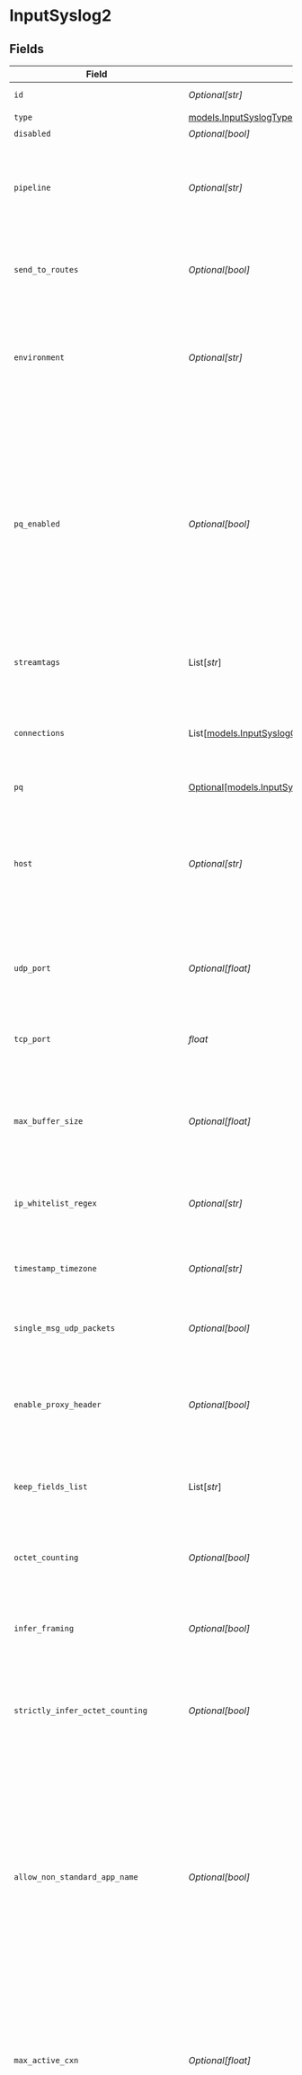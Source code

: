 # InputSyslog2


## Fields

| Field                                                                                                                                                                                                                                                                                                                                                        | Type                                                                                                                                                                                                                                                                                                                                                         | Required                                                                                                                                                                                                                                                                                                                                                     | Description                                                                                                                                                                                                                                                                                                                                                  |
| ------------------------------------------------------------------------------------------------------------------------------------------------------------------------------------------------------------------------------------------------------------------------------------------------------------------------------------------------------------ | ------------------------------------------------------------------------------------------------------------------------------------------------------------------------------------------------------------------------------------------------------------------------------------------------------------------------------------------------------------ | ------------------------------------------------------------------------------------------------------------------------------------------------------------------------------------------------------------------------------------------------------------------------------------------------------------------------------------------------------------ | ------------------------------------------------------------------------------------------------------------------------------------------------------------------------------------------------------------------------------------------------------------------------------------------------------------------------------------------------------------ |
| `id`                                                                                                                                                                                                                                                                                                                                                         | *Optional[str]*                                                                                                                                                                                                                                                                                                                                              | :heavy_minus_sign:                                                                                                                                                                                                                                                                                                                                           | Unique ID for this input                                                                                                                                                                                                                                                                                                                                     |
| `type`                                                                                                                                                                                                                                                                                                                                                       | [models.InputSyslogType2](../models/inputsyslogtype2.md)                                                                                                                                                                                                                                                                                                     | :heavy_check_mark:                                                                                                                                                                                                                                                                                                                                           | N/A                                                                                                                                                                                                                                                                                                                                                          |
| `disabled`                                                                                                                                                                                                                                                                                                                                                   | *Optional[bool]*                                                                                                                                                                                                                                                                                                                                             | :heavy_minus_sign:                                                                                                                                                                                                                                                                                                                                           | N/A                                                                                                                                                                                                                                                                                                                                                          |
| `pipeline`                                                                                                                                                                                                                                                                                                                                                   | *Optional[str]*                                                                                                                                                                                                                                                                                                                                              | :heavy_minus_sign:                                                                                                                                                                                                                                                                                                                                           | Pipeline to process data from this Source before sending it through the Routes                                                                                                                                                                                                                                                                               |
| `send_to_routes`                                                                                                                                                                                                                                                                                                                                             | *Optional[bool]*                                                                                                                                                                                                                                                                                                                                             | :heavy_minus_sign:                                                                                                                                                                                                                                                                                                                                           | Select whether to send data to Routes, or directly to Destinations.                                                                                                                                                                                                                                                                                          |
| `environment`                                                                                                                                                                                                                                                                                                                                                | *Optional[str]*                                                                                                                                                                                                                                                                                                                                              | :heavy_minus_sign:                                                                                                                                                                                                                                                                                                                                           | Optionally, enable this config only on a specified Git branch. If empty, will be enabled everywhere.                                                                                                                                                                                                                                                         |
| `pq_enabled`                                                                                                                                                                                                                                                                                                                                                 | *Optional[bool]*                                                                                                                                                                                                                                                                                                                                             | :heavy_minus_sign:                                                                                                                                                                                                                                                                                                                                           | Use a disk queue to minimize data loss when connected services block. See [Cribl Docs](https://docs.cribl.io/stream/persistent-queues) for PQ defaults (Cribl-managed Cloud Workers) and configuration options (on-prem and hybrid Workers).                                                                                                                 |
| `streamtags`                                                                                                                                                                                                                                                                                                                                                 | List[*str*]                                                                                                                                                                                                                                                                                                                                                  | :heavy_minus_sign:                                                                                                                                                                                                                                                                                                                                           | Tags for filtering and grouping in @{product}                                                                                                                                                                                                                                                                                                                |
| `connections`                                                                                                                                                                                                                                                                                                                                                | List[[models.InputSyslogConnection2](../models/inputsyslogconnection2.md)]                                                                                                                                                                                                                                                                                   | :heavy_minus_sign:                                                                                                                                                                                                                                                                                                                                           | Direct connections to Destinations, and optionally via a Pipeline or a Pack                                                                                                                                                                                                                                                                                  |
| `pq`                                                                                                                                                                                                                                                                                                                                                         | [Optional[models.InputSyslogPq2]](../models/inputsyslogpq2.md)                                                                                                                                                                                                                                                                                               | :heavy_minus_sign:                                                                                                                                                                                                                                                                                                                                           | N/A                                                                                                                                                                                                                                                                                                                                                          |
| `host`                                                                                                                                                                                                                                                                                                                                                       | *Optional[str]*                                                                                                                                                                                                                                                                                                                                              | :heavy_minus_sign:                                                                                                                                                                                                                                                                                                                                           | Address to bind on. For IPv4 (all addresses), use the default '0.0.0.0'. For IPv6, enter '::' (all addresses) or specify an IP address.                                                                                                                                                                                                                      |
| `udp_port`                                                                                                                                                                                                                                                                                                                                                   | *Optional[float]*                                                                                                                                                                                                                                                                                                                                            | :heavy_minus_sign:                                                                                                                                                                                                                                                                                                                                           | Enter UDP port number to listen on. Not required if listening on TCP.                                                                                                                                                                                                                                                                                        |
| `tcp_port`                                                                                                                                                                                                                                                                                                                                                   | *float*                                                                                                                                                                                                                                                                                                                                                      | :heavy_check_mark:                                                                                                                                                                                                                                                                                                                                           | Enter TCP port number to listen on. Not required if listening on UDP.                                                                                                                                                                                                                                                                                        |
| `max_buffer_size`                                                                                                                                                                                                                                                                                                                                            | *Optional[float]*                                                                                                                                                                                                                                                                                                                                            | :heavy_minus_sign:                                                                                                                                                                                                                                                                                                                                           | Maximum number of events to buffer when downstream is blocking. Only applies to UDP.                                                                                                                                                                                                                                                                         |
| `ip_whitelist_regex`                                                                                                                                                                                                                                                                                                                                         | *Optional[str]*                                                                                                                                                                                                                                                                                                                                              | :heavy_minus_sign:                                                                                                                                                                                                                                                                                                                                           | Regex matching IP addresses that are allowed to send data                                                                                                                                                                                                                                                                                                    |
| `timestamp_timezone`                                                                                                                                                                                                                                                                                                                                         | *Optional[str]*                                                                                                                                                                                                                                                                                                                                              | :heavy_minus_sign:                                                                                                                                                                                                                                                                                                                                           | Timezone to assign to timestamps without timezone info                                                                                                                                                                                                                                                                                                       |
| `single_msg_udp_packets`                                                                                                                                                                                                                                                                                                                                     | *Optional[bool]*                                                                                                                                                                                                                                                                                                                                             | :heavy_minus_sign:                                                                                                                                                                                                                                                                                                                                           | Treat UDP packet data received as full syslog message                                                                                                                                                                                                                                                                                                        |
| `enable_proxy_header`                                                                                                                                                                                                                                                                                                                                        | *Optional[bool]*                                                                                                                                                                                                                                                                                                                                             | :heavy_minus_sign:                                                                                                                                                                                                                                                                                                                                           | Enable if the connection is proxied by a device that supports Proxy Protocol V1 or V2                                                                                                                                                                                                                                                                        |
| `keep_fields_list`                                                                                                                                                                                                                                                                                                                                           | List[*str*]                                                                                                                                                                                                                                                                                                                                                  | :heavy_minus_sign:                                                                                                                                                                                                                                                                                                                                           | Wildcard list of fields to keep from source data; * = ALL (default)                                                                                                                                                                                                                                                                                          |
| `octet_counting`                                                                                                                                                                                                                                                                                                                                             | *Optional[bool]*                                                                                                                                                                                                                                                                                                                                             | :heavy_minus_sign:                                                                                                                                                                                                                                                                                                                                           | Enable if incoming messages use octet counting per RFC 6587.                                                                                                                                                                                                                                                                                                 |
| `infer_framing`                                                                                                                                                                                                                                                                                                                                              | *Optional[bool]*                                                                                                                                                                                                                                                                                                                                             | :heavy_minus_sign:                                                                                                                                                                                                                                                                                                                                           | Enable if we should infer the syslog framing of the incoming messages.                                                                                                                                                                                                                                                                                       |
| `strictly_infer_octet_counting`                                                                                                                                                                                                                                                                                                                              | *Optional[bool]*                                                                                                                                                                                                                                                                                                                                             | :heavy_minus_sign:                                                                                                                                                                                                                                                                                                                                           | Enable if we should infer octet counting only if the messages comply with RFC 5424.                                                                                                                                                                                                                                                                          |
| `allow_non_standard_app_name`                                                                                                                                                                                                                                                                                                                                | *Optional[bool]*                                                                                                                                                                                                                                                                                                                                             | :heavy_minus_sign:                                                                                                                                                                                                                                                                                                                                           | Enable if RFC 3164-formatted messages have hyphens in the app name portion of the TAG section. If disabled, only alphanumeric characters and underscores are allowed. Ignored for RFC 5424-formatted messages.                                                                                                                                               |
| `max_active_cxn`                                                                                                                                                                                                                                                                                                                                             | *Optional[float]*                                                                                                                                                                                                                                                                                                                                            | :heavy_minus_sign:                                                                                                                                                                                                                                                                                                                                           | Maximum number of active connections allowed per Worker Process for TCP connections. Use 0 for unlimited.                                                                                                                                                                                                                                                    |
| `socket_idle_timeout`                                                                                                                                                                                                                                                                                                                                        | *Optional[float]*                                                                                                                                                                                                                                                                                                                                            | :heavy_minus_sign:                                                                                                                                                                                                                                                                                                                                           | How long @{product} should wait before assuming that an inactive socket has timed out. After this time, the connection will be closed. Leave at 0 for no inactive socket monitoring.                                                                                                                                                                         |
| `socket_ending_max_wait`                                                                                                                                                                                                                                                                                                                                     | *Optional[float]*                                                                                                                                                                                                                                                                                                                                            | :heavy_minus_sign:                                                                                                                                                                                                                                                                                                                                           | How long the server will wait after initiating a closure for a client to close its end of the connection. If the client doesn't close the connection within this time, the server will forcefully terminate the socket to prevent resource leaks and ensure efficient connection cleanup and system stability. Leave at 0 for no inactive socket monitoring. |
| `socket_max_lifespan`                                                                                                                                                                                                                                                                                                                                        | *Optional[float]*                                                                                                                                                                                                                                                                                                                                            | :heavy_minus_sign:                                                                                                                                                                                                                                                                                                                                           | The maximum duration a socket can remain open, even if active. This helps manage resources and mitigate issues caused by TCP pinning. Set to 0 to disable.                                                                                                                                                                                                   |
| `tls`                                                                                                                                                                                                                                                                                                                                                        | [Optional[models.InputSyslogTLSSettingsServerSide2]](../models/inputsyslogtlssettingsserverside2.md)                                                                                                                                                                                                                                                         | :heavy_minus_sign:                                                                                                                                                                                                                                                                                                                                           | N/A                                                                                                                                                                                                                                                                                                                                                          |
| `metadata`                                                                                                                                                                                                                                                                                                                                                   | List[[models.InputSyslogMetadatum2](../models/inputsyslogmetadatum2.md)]                                                                                                                                                                                                                                                                                     | :heavy_minus_sign:                                                                                                                                                                                                                                                                                                                                           | Fields to add to events from this input                                                                                                                                                                                                                                                                                                                      |
| `udp_socket_rx_buf_size`                                                                                                                                                                                                                                                                                                                                     | *Optional[float]*                                                                                                                                                                                                                                                                                                                                            | :heavy_minus_sign:                                                                                                                                                                                                                                                                                                                                           | Optionally, set the SO_RCVBUF socket option for the UDP socket. This value tells the operating system how many bytes can be buffered in the kernel before events are dropped. Leave blank to use the OS default. Caution: Increasing this value will affect OS memory utilization.                                                                           |
| `enable_load_balancing`                                                                                                                                                                                                                                                                                                                                      | *Optional[bool]*                                                                                                                                                                                                                                                                                                                                             | :heavy_minus_sign:                                                                                                                                                                                                                                                                                                                                           | Load balance traffic across all Worker Processes                                                                                                                                                                                                                                                                                                             |
| `description`                                                                                                                                                                                                                                                                                                                                                | *Optional[str]*                                                                                                                                                                                                                                                                                                                                              | :heavy_minus_sign:                                                                                                                                                                                                                                                                                                                                           | N/A                                                                                                                                                                                                                                                                                                                                                          |
| `enable_enhanced_proxy_header_parsing`                                                                                                                                                                                                                                                                                                                       | *Optional[bool]*                                                                                                                                                                                                                                                                                                                                             | :heavy_minus_sign:                                                                                                                                                                                                                                                                                                                                           | When enabled, parses PROXY protocol headers during the TLS handshake. Disable if compatibility issues arise.                                                                                                                                                                                                                                                 |